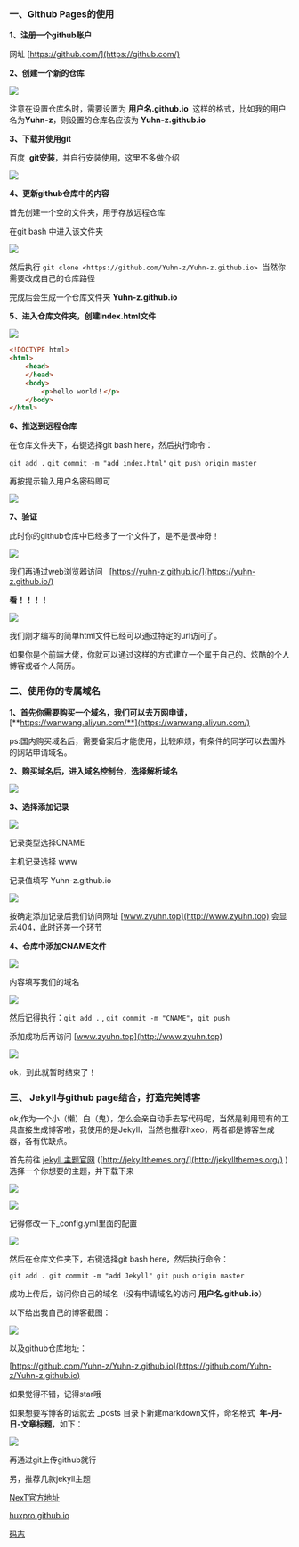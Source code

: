 ### 一、Github Pages的使用

**1、注册一个github账户**

网址 [https://github.com/](https://github.com/)

**2、创建一个新的仓库**

![](http://oss.yohn-z.cn/myblog/2020-1-22-GithubPages+Jekyll%E6%90%AD%E5%BB%BA%E4%B8%AA%E4%BA%BA%E5%8D%9A%E5%AE%A2/20200122224735-817208.png#alt=img)

注意在设置仓库名时，需要设置为 **用户名.github.io**  这样的格式，比如我的用户名为**Yuhn-z**，则设置的仓库名应该为 **Yuhn-z.github.io**

**3、下载并使用git**

百度  **git安装**，并自行安装使用，这里不多做介绍

![](http://oss.yohn-z.cn/myblog/2020-1-22-GithubPages+Jekyll%E6%90%AD%E5%BB%BA%E4%B8%AA%E4%BA%BA%E5%8D%9A%E5%AE%A2/20200122225014-360945.png#alt=img)

**4、更新github仓库中的内容**

首先创建一个空的文件夹，用于存放远程仓库

在git bash 中进入该文件夹

![](http://oss.yohn-z.cn/myblog/2020-1-22-GithubPages+Jekyll%E6%90%AD%E5%BB%BA%E4%B8%AA%E4%BA%BA%E5%8D%9A%E5%AE%A2/20200122231010-893794.png#alt=img)

然后执行 `git clone <https://github.com/Yuhn-z/Yuhn-z.github.io>`  当然你需要改成自己的仓库路径

完成后会生成一个仓库文件夹 **Yuhn-z.github.io**

**5、进入仓库文件夹，创建index.html文件**

![](http://oss.yohn-z.cn/myblog/2020-1-22-GithubPages+Jekyll%E6%90%AD%E5%BB%BA%E4%B8%AA%E4%BA%BA%E5%8D%9A%E5%AE%A2/20200122225518-716186.png#alt=img)

```html
<!DOCTYPE html>
<html>
    <head>
    </head>
    <body>
    	<p>hello world！</p>
    </body>
</html>
```

**6、推送到远程仓库**

在仓库文件夹下，右键选择git bash here，然后执行命令：

`git add .` `git commit -m "add index.html"` `git push origin master`

再按提示输入用户名密码即可

![](http://oss.yohn-z.cn/myblog/2020-1-22-GithubPages+Jekyll%E6%90%AD%E5%BB%BA%E4%B8%AA%E4%BA%BA%E5%8D%9A%E5%AE%A2/20200122224728-297175.png#alt=img)

**7、验证**

此时你的github仓库中已经多了一个文件了，是不是很神奇！

![](http://oss.yohn-z.cn/myblog/2020-1-22-GithubPages+Jekyll%E6%90%AD%E5%BB%BA%E4%B8%AA%E4%BA%BA%E5%8D%9A%E5%AE%A2/20200122224736-445851.png#alt=img)

我们再通过web浏览器访问   [https://yuhn-z.github.io/](https://yuhn-z.github.io/)

**看！！！！**

![](http://oss.yohn-z.cn/myblog/2020-1-22-GithubPages+Jekyll%E6%90%AD%E5%BB%BA%E4%B8%AA%E4%BA%BA%E5%8D%9A%E5%AE%A2/20200122231037-744922.png#alt=img)

我们刚才编写的简单html文件已经可以通过特定的url访问了。

如果你是个前端大佬，你就可以通过这样的方式建立一个属于自己的、炫酷的个人博客或者个人简历。

### 二、使用你的专属域名

**1、首先你需要购买一个域名，我们可以去万网申请，**[**https://wanwang.aliyun.com/**](https://wanwang.aliyun.com/)

ps:国内购买域名后，需要备案后才能使用，比较麻烦，有条件的同学可以去国外的网站申请域名。

**2、购买域名后，进入域名控制台，选择解析域名**

![](http://oss.yohn-z.cn/myblog/2020-1-22-GithubPages+Jekyll%E6%90%AD%E5%BB%BA%E4%B8%AA%E4%BA%BA%E5%8D%9A%E5%AE%A2/20200122231045-229007.png#alt=img)

**3、选择添加记录**

![](http://oss.yohn-z.cn/myblog/2020-1-22-GithubPages+Jekyll%E6%90%AD%E5%BB%BA%E4%B8%AA%E4%BA%BA%E5%8D%9A%E5%AE%A2/20200122231056-798390.png#alt=img)

记录类型选择CNAME

主机记录选择 www

记录值填写 Yuhn-z.github.io

![](http://oss.yohn-z.cn/myblog/2020-1-22-GithubPages+Jekyll%E6%90%AD%E5%BB%BA%E4%B8%AA%E4%BA%BA%E5%8D%9A%E5%AE%A2/20200122231059-85280.png#alt=img)

按确定添加记录后我们访问网址 [www.zyuhn.top](http://www.zyuhn.top) 会显示404，此时还差一个环节

**4、仓库中添加CNAME文件**

![](http://oss.yohn-z.cn/myblog/2020-1-22-GithubPages+Jekyll%E6%90%AD%E5%BB%BA%E4%B8%AA%E4%BA%BA%E5%8D%9A%E5%AE%A2/20200122231104-74373.png#alt=img)

内容填写我们的域名

![](http://oss.yohn-z.cn/myblog/2020-1-22-GithubPages+Jekyll%E6%90%AD%E5%BB%BA%E4%B8%AA%E4%BA%BA%E5%8D%9A%E5%AE%A2/20200122231105-492857.png#alt=img)

然后记得执行：`git add .` , `git commit -m "CNAME"`，`git push`

添加成功后再访问 [www.zyuhn.top](http://www.zyuhn.top)

![](http://oss.yohn-z.cn/myblog/2020-1-22-GithubPages+Jekyll%E6%90%AD%E5%BB%BA%E4%B8%AA%E4%BA%BA%E5%8D%9A%E5%AE%A2/20200122231107-337167.png#alt=img)

ok，到此就暂时结束了！

### 三、 Jekyll与github page结合，打造完美博客

ok,作为一个小（懒）白（鬼），怎么会亲自动手去写代码呢，当然是利用现有的工具直接生成博客啦，我使用的是Jekyll，当然也推荐hxeo，两者都是博客生成器，各有优缺点。

首先前往 [jekyll 主题官网](https://links.jianshu.com/go?to=http%3A%2F%2Fjekyllthemes.org%2F) ([http://jekyllthemes.org/](http://jekyllthemes.org/) ) 选择一个你想要的主题，并下载下来

![](http://oss.yohn-z.cn/myblog/2020-1-22-GithubPages+Jekyll%E6%90%AD%E5%BB%BA%E4%B8%AA%E4%BA%BA%E5%8D%9A%E5%AE%A2/20200122230109-546362.png#alt=img)

![](http://oss.yohn-z.cn/myblog/2020-1-22-GithubPages+Jekyll%E6%90%AD%E5%BB%BA%E4%B8%AA%E4%BA%BA%E5%8D%9A%E5%AE%A2/20200122230222-8377.png#alt=img)

记得修改一下_config.yml里面的配置

![](http://oss.yohn-z.cn/myblog/2020-1-22-GithubPages+Jekyll%E6%90%AD%E5%BB%BA%E4%B8%AA%E4%BA%BA%E5%8D%9A%E5%AE%A2/20200122230343-198943.png#alt=img)

然后在仓库文件夹下，右键选择git bash here，然后执行命令：

`git add . git commit -m "add Jekyll" git push origin master`

成功上传后，访问你自己的域名（没有申请域名的访问 **用户名.github.io**）

以下给出我自己的博客截图：

![](http://oss.yohn-z.cn/myblog/2020-1-22-GithubPages+Jekyll%E6%90%AD%E5%BB%BA%E4%B8%AA%E4%BA%BA%E5%8D%9A%E5%AE%A2/20200122231129-726776.png#alt=img)

以及github仓库地址：

[https://github.com/Yuhn-z/Yuhn-z.github.io](https://github.com/Yuhn-z/Yuhn-z.github.io)

如果觉得不错，记得star哦

如果想要写博客的话就去 _posts 目录下新建markdown文件，命名格式  **年-月-日-文章标题**，如下：

![](http://oss.yohn-z.cn/myblog/2020-1-22-GithubPages+Jekyll%E6%90%AD%E5%BB%BA%E4%B8%AA%E4%BA%BA%E5%8D%9A%E5%AE%A2/20200122230727-700025.png#alt=img)

再通过git上传github就行

另，推荐几款jekyll主题

[NexT官方地址](http://jekyllthemes.org/themes/jekyll-theme-next/)

[huxpro.github.io](https://github.com/Huxpro/huxpro.github.io)

[码志](https://github.com/mzlogin/mzlogin.github.io)
